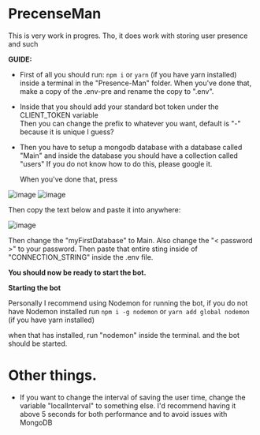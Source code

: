 # PrecenseMan
This is very work in progres. 
Tho, it does work with storing user presence and such

**GUIDE:** 

- First of all you should run:
  ``npm i``  or ``yarn`` (if you have yarn installed) inside a terminal in the "Presence-Man" folder.
  When you've done that, make a copy of the .env-pre and rename the copy to ".env".
- Inside that you should add your standard bot token under the CLIENT_TOKEN variable  
  Then you can change the prefix to whatever you want, default is "-" because it is unique I guess?
- Then you have to setup a mongodb database with a database called "Main" and inside the database you should have a collection called "users"
  If you do not know how to do this, please google it. 
   
  When you've done that, press 

![image](https://user-images.githubusercontent.com/51480428/114258864-fa322a80-99c9-11eb-9d0d-53fb686eed76.png)
![image](https://user-images.githubusercontent.com/51480428/114258881-29489c00-99ca-11eb-881b-e755b84c53e9.png)

Then copy the text below and paste it into anywhere: 

![image](https://user-images.githubusercontent.com/51480428/114258894-3cf40280-99ca-11eb-8525-b6913c8615f9.png)

Then change the "myFirstDatabase" to Main.
Also change the "< password >" to your password.
Then paste that entire sting inside of "CONNECTION_STRING" inside the .env file.
  
  
**You should now be ready to start the bot.**

**Starting the bot**

Personally I recommend using Nodemon for running the bot, if you do not have Nodemon installed run
``npm i -g nodemon`` or ``yarn add global nodemon`` (if you have yarn installed)

when that has installed, run "nodemon" inside the terminal. 
and the bot should be started.



# Other things.

- If you want to change the interval of saving the user time, change the variable "localInterval" to something else. I'd recommend having it above 5 seconds for both performance and to avoid issues with MongoDB 


